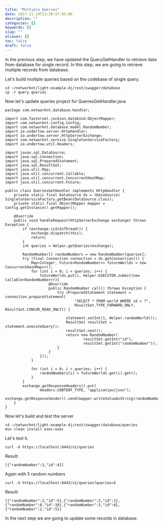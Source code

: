 ```yaml
---
title: "Multiple Queries"
date: 2017-11-24T13:20:57-05:00
description: ""
categories: []
keywords: []
slug: ""
aliases: []
toc: false
draft: false
---
```


In the previous step, we have updated the QueryGetHandler to retrieve data from database
for single record. In this step, we are going to retrieve multiple records from database. 

Let's build multiple queries based on the codebase of single query.

```
cd ~/networknt/light-example-4j/rest/swagger/database
cp -r query queries
```

Now let's update queries project for QueriesGetHandler.java

```
package com.networknt.database.handler;

import com.fasterxml.jackson.databind.ObjectMapper;
import com.networknt.config.Config;
import com.networknt.database.model.RandomNumber;
import io.undertow.server.HttpHandler;
import io.undertow.server.HttpServerExchange;
import com.networknt.service.SingletonServiceFactory;
import io.undertow.util.Headers;

import javax.sql.DataSource;
import java.sql.Connection;
import java.sql.PreparedStatement;
import java.sql.ResultSet;
import java.util.Map;
import java.util.concurrent.Callable;
import java.util.concurrent.ConcurrentHashMap;
import java.util.concurrent.Future;

public class QueriesGetHandler implements HttpHandler {
    private static final DataSource ds = (DataSource) SingletonServiceFactory.getBean(DataSource.class);
    private static final ObjectMapper mapper = Config.getInstance().getMapper();

    @Override
    public void handleRequest(HttpServerExchange exchange) throws Exception {
        if (exchange.isInIoThread()) {
            exchange.dispatch(this);
            return;
        }
        int queries = Helper.getQueries(exchange);

        RandomNumber[] randomNumbers = new RandomNumber[queries];
        try (final Connection connection = ds.getConnection()) {
            Map<Integer, Future<RandomNumber>> futureWorlds = new ConcurrentHashMap<>();
            for (int i = 0; i < queries; i++) {
                futureWorlds.put(i, Helper.EXECUTOR.submit(new Callable<RandomNumber>(){
                    @Override
                    public RandomNumber call() throws Exception {
                        try (PreparedStatement statement = connection.prepareStatement(
                                "SELECT * FROM world WHERE id = ?",
                                ResultSet.TYPE_FORWARD_ONLY, ResultSet.CONCUR_READ_ONLY)) {

                            statement.setInt(1, Helper.randomWorld());
                            ResultSet resultSet = statement.executeQuery();
                            resultSet.next();
                            return new RandomNumber(
                                    resultSet.getInt("id"),
                                    resultSet.getInt("randomNumber"));
                        }
                    }
                }));
            }

            for (int i = 0; i < queries; i++) {
                randomNumbers[i] = futureWorlds.get(i).get();
            }
        }
        exchange.getResponseHeaders().put(
                Headers.CONTENT_TYPE, "application/json");
        exchange.getResponseSender().send(mapper.writeValueAsString(randomNumbers));
    }
}

```

Now let's build and test the server

```
cd ~/networknt/light-example-4j/rest/swagger/database/queries
mvn clean install exec:exec
```

Let's test it.

```
curl -k https://localhost:8443/v1/queries
```

Result:

```
[{"randomNumber":3,"id":4}]
```

Again with 5 random numbers

```
curl -k https://localhost:8443/v1/queries?queries=5
```
Result: 

```
[{"randomNumber":2,"id":5},{"randomNumber":2,"id":1},{"randomNumber":8,"id":10},{"randomNumber":3,"id":6},{"randomNumber":2,"id":5}]
```

In the next step we are going to update some records in database. 

